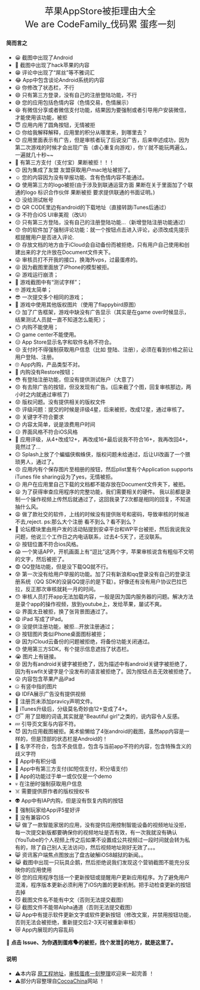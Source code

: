 <p align="center" style="font-size:24px">
	苹果AppStore被拒理由大全<br>
    <span style="font-size:24px"> 
        We are CodeFamily_伐码累
    </span>
	<span style="font-size:24px"> 
		蛋疼一刻
	</span>
</p>
<!-- 上面的内容在生成页面中删除 -->


 
#### 简而言之

- 😀 截图中出现了Android
- 😬 截图中出现了hack苹果的内容
- 😁 评论中出现了“屌丝”等不雅词汇
- 😂 App中包含谈论Android系统的内容
- 😃 你修改了状态栏，不行
- 😄 只有第三方登录，没有自己的注册登陆功能，不行
- 😅 您的应用包括色情内容（色情交易，色情展示）
- 😆 有微信分享或者微信支付功能，结果因为要强制或者引导用户安装微信，才能使用该功能，被拒
- 😇 应用内用了圆角按钮，无情被拒
- 😉 你给我解释解释，应用里的积分从哪里来，到哪里去？
- 😊 应用里面表示有广告，但是审核者玩了后说没广告，后来申述成功，因为第二次游戏的时候才会出现广告（虐心重复向游戏），你丫就不能玩两遍么，一遍就几十秒~~
- 🙂 有第三方支付（支付宝）果断被拒！！！
- 🙃 因为集成了友盟  友盟获取用户mac地址被拒了。
- ☺️ 您的内容因为没有举报功能、含有色情内容不能通过。
- 😋 使用第三方的logo被拒(由于涉及到联通运营方面 果断在关于里面加了个联通的logo 标识合作伙伴 果断被拒 要求提供联通的书面证明。)
- 😌 没给测试帐号 
- 😍 QR CODE里边有android的下载地址（直接转跳iTunes后通过）
- 😘 不符合iOS UI审美观（改UI）
- 😗 只有第三方登陆，没有自己的注册登陆功能...（新增登陆注册功能通过）
- 😙 你的软件加了强制评论功能：就一个按钮点击进入评论，必须改成先提示框提醒用户是否进入评论.
- 😚 存放文档的地方由于iCloud会自动备份而被拒绝，只有用户自己使用和创建出来的才允许放在Document文件夹下。
- 😜 审核员打不开我的接口，换海外vps，过最蛋疼的。
- 😝 因为截图里面放了iPhone的模型被拒。 
- 😛 游戏运行崩溃；
- 🤑 游戏截图中有“测试字样”；
- 🤓 游戏太简单；
- 😎 一次提交多个相同的游戏；
- 🤗 游戏中使用其他版权图片（使用了flappybird原图）
- 😏 加了广告框架，游戏中缺没有广告显示（其实是在game over时候显示，结果测试人员就一直不知道怎么能死）；
- 😶 内购不能使用；
- 😐 game center不能使用。
- 😑 App Store显示名字和软件名称不符合。
- 😒 支付时不得强制获取用户信息（比如 登陆、注册），必须在看到价格之前让用户登陆、注册。
- 🙄 App内购，产品类型不对。
- 🤔 内购没有Restore按钮；
- 😳 有登陆注册功能，但没有提供测试账户（大意了）
- 😞 有去除广告的按钮，但没发现有广告。(后来截了个图，回复审核那边，两小时之内就通过审核了)
- 😟 版权问题。没有提供相关的版权文件
- 😠 评级问题：提交的时候是评级4星，后来被拒，改成12星，通过审核了。
- 😡 关键字不符合要求
- 😔 内容太简单，说是浪费用户时间
- 😕 界面风格不符合iOS风格
- 🙁 应用评级，从4+改成12+，再改成16+最后说我不符合16+，我再改回4+，竟然过了...
- ☹️ Splash上放了个蝙蝠侠蜘蛛侠，版权问题未给通过，后让UI改画了一个猥琐男人，通过了。
- 😣 应用内有个保存图片至相册的按钮，然后plist里有个Application supports iTunes file sharing设为了yes，无情被拒。
- 😖 用户在应用里自己下载的文档都不能存放在Document文件夹下，被拒。
- 😫 为了获得审查应用程序的完整功能，我们需要相关的硬件。
我以前都是录制一个操作视频上传然后就通过了，这回我录了2次都是相同的回复，不知道抽什么风。
- 😩 做了款社交的软件，上线的时候没有提供账号和密码，导致审核的时候进不去,reject. ps:那么大个注册 看不到么？看不到么？  
- 😤 论坛模块里由用户发的活动贴提到安卓平台和WP平台被拒，然后我说我没问题，他说三个工作日之内电话联系，过去4-5天了，还没联系。
- 😮 按钮位置不符合ios风格。
- 😱 一个笑话APP，开机画面上有“逗比”这两个字，苹果审核说含有粗俗不文明的文字，然后被拒了。
- 😨 QQ登陆功能，但是没下载QQ就不行。 
- 😰 第一次没有给用户举报的功能。加了只有新浪和qq登录没有自己的登录注册系统（QQ SDK的没装QQ提示的是下载）。好像还有没有用户协议巴拉巴拉，反正那次审核就耗一月的时间。
- 😯 审核人员打开app无法加载内容，一般是因为国内服务器的问题。解决方法是录个app的操作视频，放到youtube上，发给苹果，屡试不爽。
- 😦 界面太丑被拒，换了张背景图通过了。
- 😧 iPad 写成了IPad。
- 😢 没提供注册功能，被拒...开放注册通过；
- 😥 按钮图片类似iPhone桌面图标被拒；
- 😪 因为iCloud云备份的问题被拒绝，将备份功能关闭通过。
- 😓 使用第三方SDK，有个提示信息遮挡了状态栏。
- 😭 图片上有链接。
- 😵 因为有android关键字被拒绝了，因为描述中有android关键字被拒绝了，因为有swfit关键字是个没发布的语言被拒绝了。因为按钮点击无效被拒绝了。
- 😲 内容包含苹果产品iPad
- 🤐 有竖中指的图片
- 😷 IDFA展示广告没有提供视频 
- 🤒 注册页未添加pravicy声明文件。
- 🤕 iTunes升级后，分级莫名奇妙由12+变成了4+。
- 😴 用了显眼的词语,其实就是"Beautiful girl"之类的，说内容令人反感。
- 💤 引导页文案与内容不符。
- 😈 因为应用截图被拒。美术偷懒给了4张android的截图，虽然app内容是一样的，但是顶部的状态栏是Android的！
- 👿 名字不符合，包含不良信息，包含与当前app不符的内容，包含特殊含义的歧义字符
- 👹 App中有积分墙
- 👺 App中有第三方支付(如短信支付，积分墙支付)
- 👻 App的功能过于单一或仅仅是一个demo
- 💀 在注册时强制获取用户信息
- ☠️ 需要提供原作者的版权授权书
- 👽 App中有IAP内购，但是没有恢复内购的按钮
- 👾 强制玩家给App评5星好评
- 🤖 没有兼容iOS
- 😺 做了一款智能家居的应用，没有提供应用控制智能设备的视频地址没拒，每一次提交新版都要确保你的视频地址是否有效，有一次我就没有确认(YouTube的个人视频上传之后如果不设置成公共视频过一段时间就会转为私有的，除了自己别人无法访问)，然后视频地址刚好无效了。。。
- 😸 资讯客户端焦点图放出了盘古破解iOS8越狱的新闻。。
- 😹 截图中出现一只玩具企鹅，然后拒绝说我们发现这个营销截图不能充分反映你的应用使用
- 😻 您的应用程序包括一个更新按钮或提醒用户更新应用程序。为了避免用户混淆，程序版本更新必须利用了iOS内置的更新机制。把手动检查更新的按钮去掉
- 😼 截图文件名不能有中文（否则无法提交截图）
- 😽 截图文件不能带Alpha通道（否则无法提交截图）
- 🙀 App中有提示软件更新文字或软件更新按钮（修改文案，并禁用按钮功能，否则无法会被拒绝，重新提交后2-3天可被重新审核）
- 😿 App内展现的内容乱码



🙌 **点击 Issue、为你遇到蛋疼🗣的被拒，找个发泄👙的地方，就是这里了。**



#### 说明
- ⚠️本内容 [原工程地址](https://github.com/jcccn/Why-Reject)，[审核蛋疼一刻整理]()欢迎来一起完善 ！
- ⚠️部分内容整理自[CocoaChina](http://www.cocoachina.com/appstore/20141107/10165.html)网站 ！
